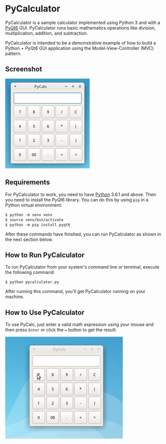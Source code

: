 # PyCalculator

PyCalculator is a sample calculator implemented using Python 3 and with a [PyQt6](https://www.riverbankcomputing.com/static/Docs/PyQt6/introduction.html) GUI. PyCalculator runs basic mathematics operations like division, multiplication, addition, and subtraction.

PyCalculator is intended to be a demonstrative example of how to build a Python + PyQt6 GUI application using the Model-View-Controller (MVC) pattern.

## Screenshot

![Screenshot](screenshot.png)

## Requirements

For PyCalculator to work, you need to have [Python](https://www.python.org) 3.6.1 and above. Then you need to install the PyQt6 library. You can do this by using `pip` in a Python virtual environment:

```console (terminal/cmd)
$ python -m venv venv
$ source venv/bin/activate
$ python -m pip install pyqt6
```

After these commands have finished, you can run PyCalculator as shown in the next section below.

## How to Run PyCalculator

To run PyCalculator from your system's command line or terminal, execute the following command:

```console
$ python pycalculator.py
```

After running this command, you'll get PyCalculator running on your machine.

## How to Use PyCalculator

To use PyCalc, just enter a valid math expression using your mouse and then press `Enter` or click the `=` button to get the result:

![Screenshot](pycalculator-howto.gif)
